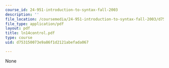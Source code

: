 ```yaml
---
course_id: 24-951-introduction-to-syntax-fall-2003
description: ''
file_location: /coursemedia/24-951-introduction-to-syntax-fall-2003/d753150073e9a86f1d2121abefada067_ln14control.pdf
file_type: application/pdf
layout: pdf
title: ln14control.pdf
type: course
uid: d753150073e9a86f1d2121abefada067

---
```

None